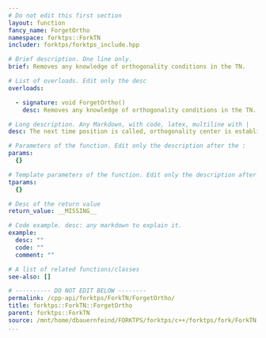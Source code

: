 ```yaml
---
# Do not edit this first section
layout: function
fancy_name: ForgetOrtho
namespace: forktps::ForkTN
includer: forktps/forktps_include.hpp

# Brief description. One line only.
brief: Removes any knowledge of orthogonality conditions in the TN.

# List of overloads. Edit only the desc
overloads:

  - signature: void ForgetOrtho()
    desc: Removes any knowledge of orthogonality conditions in the TN.

# Long description. Any Markdown, with code, latex, multiline with |
desc: The next time position is called, orthogonality center is established as if no orthogonality conditions exist.

# Parameters of the function. Edit only the description after the :
params:
  {}

# Template parameters of the function. Edit only the description after the :
tparams:
  {}

# Desc of the return value
return_value: __MISSING__

# Code example. desc: any markdown to explain it.
example:
  desc: ""
  code: ""
  comment: ""

# A list of related functions/classes
see-also: []

# ---------- DO NOT EDIT BELOW --------
permalink: /cpp-api/forktps/ForkTN/ForgetOrtho/
title: forktps::ForkTN::ForgetOrtho
parent: forktps::ForkTN
source: /mnt/home/dbauernfeind/FORKTPS/forktps/c++/forktps/fork/ForkTN.hpp
...
```


